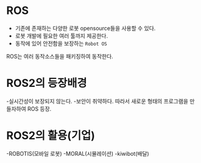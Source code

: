 # ROS
- 기존에 존재하는 다양한 로봇 opensource들을 사용할 수 있다.
- 로봇 개발에 필요한 여러 툴까지 제공한다.
- 동작에 있어 안전함을 보장하는 `Robot OS`

ROS는 여러 동작소스들을 패키징하여 동작한다.

# ROS2의 등장배경
-실시간성이 보장되지 않는다.
-보안이 취약하다.
따라서 새로운 형태의 프로그램을 만들자하여 ROS 등장.

# ROS2의 활용(기업)
-ROBOTIS(모바일 로봇)
-MORAL(시뮬레이션)
-kiwibot(배달)
